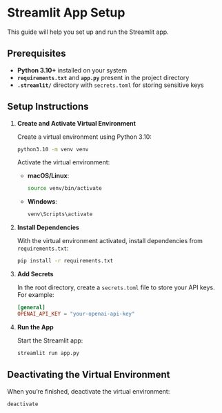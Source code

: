 
# Streamlit App Setup

This guide will help you set up and run the Streamlit app.

## Prerequisites

- **Python 3.10+** installed on your system
- **`requirements.txt`** and **`app.py`** present in the project directory
- **`.streamlit/`** directory with `secrets.toml` for storing sensitive keys

## Setup Instructions

1. **Create and Activate Virtual Environment**

   Create a virtual environment using Python 3.10:

   ```bash
   python3.10 -m venv venv
   ```

   Activate the virtual environment:

   - **macOS/Linux**:

     ```bash
     source venv/bin/activate
     ```

   - **Windows**:

     ```bash
     venv\Scripts\activate
     ```

2. **Install Dependencies**

   With the virtual environment activated, install dependencies from `requirements.txt`:

   ```bash
   pip install -r requirements.txt
   ```

3. **Add Secrets**

   In the root directory, create a `secrets.toml` file to store your API keys. For example:

   ```toml
   [general]
   OPENAI_API_KEY = "your-openai-api-key"
   ```

4. **Run the App**

   Start the Streamlit app:

   ```bash
   streamlit run app.py
   ```

## Deactivating the Virtual Environment

When you’re finished, deactivate the virtual environment:

```bash
deactivate
```
